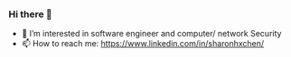 ### Hi there 👋

<!--
**sharon-chx/sharon-chx** is a ✨ _special_ ✨ repository because its `README.md` (this file) appears on your GitHub profile.

Here are some ideas to get you started:

- 🔭 I’m currently working on learning as much as I can

- 👯 I’m looking to collaborate on ...
- 🤔 I’m looking for help with ...
- 💬 Ask me about ...

- 😄 Pronouns: She/ Her
- ⚡ Fun fact: ...
-->

- 🌱 I’m interested in software engineer and computer/ network Security
- 📫 How to reach me: https://www.linkedin.com/in/sharonhxchen/


